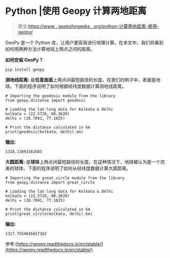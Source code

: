 # Python |使用 Geopy 计算两地距离

> 原文:[https://www . geeksforgeeks . org/python-计算两地距离-使用-geopy/](https://www.geeksforgeeks.org/python-calculate-distance-between-two-places-using-geopy/)

GeoPy 是一个 Python 库，让用户更容易进行地理计算。在本文中，我们将看到如何用两种方法计算地球上两点之间的距离。

**如何安装 GeoPy？**

```
pip install geopy
```

**测地线距离:**
是**任意曲面**上两点间最短路径的长度。在我们的例子中，表面是地球。下面的程序说明了如何根据经纬度数据计算测地线距离。

```
# Importing the geodesic module from the library
from geopy.distance import geodesic

# Loading the lat-long data for Kolkata & Delhi
kolkata = (22.5726, 88.3639)
delhi = (28.7041, 77.1025)

# Print the distance calculated in km
print(geodesic(kolkata, delhi).km)
```

**输出:**

```
1318.13891581683
```

**大圆距离:**
是**球体**上两点间最短路径的长度。在这种情况下，地球被认为是一个完美的球体。下面的程序说明了如何从经纬度数据计算大圆距离。

```
# Importing the great_circle module from the library
from geopy.distance import great_circle

# Loading the lat-long data for Kolkata & Delhi
kolkata = (22.5726, 88.3639)
delhi = (28.7041, 77.1025)

# Print the distance calculated in km
print(great_circle(kolkata, delhi).km)
```

**输出:**

```
1317.7554645657162
```

参考:[https://geopy.readthedocs.io/en/stable/](https://geopy.readthedocs.io/en/stable/)